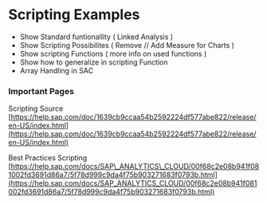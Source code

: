 # Scripting Examples

* Show Standard funtionallity ( Linked Analysis )
* Show Scripting Possibilites ( Remove // Add Measure for Charts )
* Show scripting Functions ( more info on used functions )
* Show how to generalize in scripting Function
* Array Handling in SAC



### Important Pages

Scripting Source\
[https://help.sap.com/doc/1639cb9ccaa54b2592224df577abe822/release/en-US/index.html](https://help.sap.com/doc/1639cb9ccaa54b2592224df577abe822/release/en-US/index.html)

Best Practices Scripting\
[https://help.sap.com/docs/SAP\_ANALYTICS\_CLOUD/00f68c2e08b941f081002fd3691d86a7/5f78d999c9da4f75b903271683f0793b.html](https://help.sap.com/docs/SAP_ANALYTICS_CLOUD/00f68c2e08b941f081002fd3691d86a7/5f78d999c9da4f75b903271683f0793b.html)

